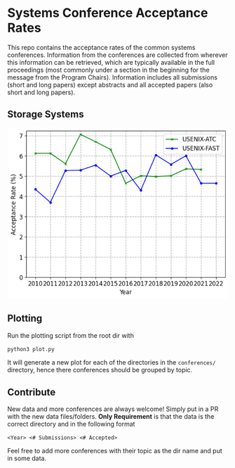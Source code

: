 # Systems Conference Acceptance Rates

This repo contains the acceptance rates of the common systems conferences.
Information from the conferences are collected from wherever this information can be retrieved, which are typically available in the full proceedings (most commonly under a section in the beginning for the message from the Program Chairs). Information includes all submissions (short and long papers) except abstracts and all accepted papers (also short and long papers).

## Storage Systems

![Storage Systems Conferences](plots/storage.png)

## Plotting

Run the plotting script from the root dir with

```bash
python3 plot.py
```

It will generate a new plot for each of the directories in the `conferences/` directory, hence there conferences should be grouped by topic.

## Contribute

New data and more conferences are always welcome! Simply put in a PR with the new data files/folders.
**Only Requirement** is that the data is the correct directory and in the following format

```
<Year> <# Submissions> <# Accepted>
```

Feel free to add more conferences with their topic as the dir name and put in some data.
